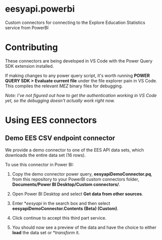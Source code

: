 # eesyapi.powerbi
Custom connectors for connecting to the Explore Education Statistics service from PowerBI

# Contributing

These connectors are being developed in VS Code with the Power Query SDK extension installed.

If making changes to any power query script, it's worth running **POWER QUERY SDK > Evaluate current file** under the file explorer pain in VS Code. This compiles the relevant *MEZ* binary files for debugging.

*Note: I've not figured out how to get the authentication working in VS Code yet, so the debugging doesn't actually work right now.*

# Using EES connectors

## Demo EES CSV endpoint connector

We provide a demo connector to one of the EES API data sets, which downloads the entire data set (16 rows). 

To use this connector in Power BI:

1. Copy the demo connector power query, **eesyapiDemoConnector.pq**, from this repository to your PowerBI custom connectors folder, **Documents/Power BI Desktop/Custom connectors/**.

2. Open Power BI Desktop and select **Get data from other sources**.

3. Enter **eesyapi* in the search box and then select **eesyapiDemoConnector.Contents (Beta) (Custom)**.

4. Click continue to accept this third part service.

5. You should now see a preview of the data and have the choice to either **load** the data set or **transform* it.

